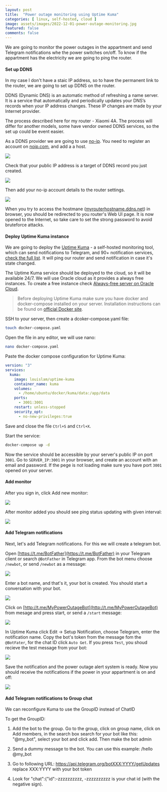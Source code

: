 ```yaml
---
layout: post
title:  "Power outage monitoring using Uptime Kuma"
categories: [ linux, self-hosted, cloud ]
image: assets/images/2022-12-01-power-outage-monitoring.jpg
featured: false
comments: false
---
```


We are going to monitor the power outages in the appartment and send Telegram notifications whe the power switches on/off. To know if the appartment has the electricity we are going to ping the router. 

#### Set up DDNS

In my case I don't have a staic IP address, so to have the permanent link to the router, we are going to set up DDNS on the router. 

DDNS (Dynamic DNS) is an automatic method of refreshing a name server. It is a service that automatically and periodically updates your DNS’s records when your IP address changes. These IP changes are made by your Internet provider.

The process described here for my router - Xiaomi 4A. The process will differ for another models, some have vendor owned DDNS services, so the set up could be event easier. 

As a DDNS provider we are going to use [no-ip](https://www.noip.com/). You need to register an account on [noip.com](https://www.noip.com/), and add a a host.

![](../assets/images/no-ip-1.png)

Check that your public IP address is a target of DDNS record you just created.

![](../assets/images/no-ip-2.png)

Then add your no-ip account details to the router settings.

![](../assets/images/ddns-1.png)

When you try to access the hostmane ([myrouterhostname.ddns.net](http://myrouterhostname.ddns.net)) in browser, you should be redirected to you router's Web UI page. It is now opened to the Internet, so take care to set the strong password to avoid bruteforce attacks.


#### Deploy Uptime Kuma instance

We are going to deploy the [Uptime Kuma](https://github.com/louislam/uptime-kuma) - a self-hosted monitoring tool, which can send notifications to Telegram, and 90+ notification services, [check the full list](https://github.com/louislam/uptime-kuma/tree/master/src/components/notifications). It will ping our router and send notification in case it's state changed.

The Uptime Kuma service should be deployed to the cloud, so it will be available 24/7. We will use Oracle cloud as it provides a always free instances. To create a free instance check [Always-free server on Oracle Cloud](../oracle-cloud-free-server).

> Before deploying Uptime Kuma make sure you have docker and docker-compose installed on your server. Installation instructions can be found on [official Docker site](https://docs.docker.com/engine/install/).

SSH to your server, then create a dcoker-compose.yaml file:
```sh
touch docker-compose.yaml
```

Open the file in any editor, we will use nano:
```sh
nano docker-compose.yaml
```

Paste the docker compose configuration for Uptime Kuma:
```yaml
version: "3"
services:
  kuma:
    image: louislam/uptime-kuma
    container_name: kuma
    volumes:
      - /home/ubuntu/docker/kuma/data:/app/data
    ports:
      - 3001:3001
    restart: unless-stopped
    security_opt:
      - no-new-privileges:true
```

Save and close the file `Ctrl+S` and `Ctrl+X`.

Start the service:
```sh
docker-compose up -d
```

Now the service should be accessible by your server's public IP on port `3001`. Go to `SERVER_IP:3001` in your browser, and create an account with an email and password. If the pege is not loading make sure you have port `3001` opened on your server.


#### Add monitor

After you sign in, click Add new monitor:

![](../assets/images/kuma-1.png)

After monitor added you should see ping status updating with given interval:

![](../assets/images/kuma-2.png)


#### Add Telegram notifications

Next, let's add Telegram notifications. For this we will create a telegram bot.

Open [https://t.me/BotFather](https://t.me/BotFather) in your Telegram client or search `@BotFather` in Telegram app. From the bot menu choose `/newbot`, or send `/newbot` as a message:

![](../assets/images/bot-1.png)


Enter a bot name, and that's it, your bot is created. You should start a conversation with your bot. 

![](../assets/images/bot-2.png)

Click on [http://t.me/MyPowerOutageBot](http://t.me/MyPowerOutageBot) from mesage and press start, or send a `/start` message:

![](../assets/images/bot-3.png)


In Uptime Kuma click Edit -> Setup Notification, choose Telegram, enter the notification name. Copy the bot's token from the message fom the `@BotFater`, for the chat ID click `Auto Get`. If you press `Test`, you shoud recieve the test message from your bot:

![](../assets/images/bot-4.png)

Save the notification and the power outage alert system is ready. Now you should receive the notifications if the power in your appartment is on and off:

![](../assets/images/bot-5.png)

#### Add Telegram notifications to Group chat

We can reconfigure Kuma to use the GroupID instead of ChatID

To get the GroupID:

1. Add the bot to the group. Go to the group, click on group name, click on Add members, in the search box search for your bot like this: "@my_bot", select your bot and click add. Then make the bot admin

2. Send a dummy message to the bot. You can use this example: /hello @my_bot

3. Go to following URL: https://api.telegram.org/botXXX:YYYY/getUpdates replace XXX:YYYY with your bot token

4. Look for "chat":{"id":-zzzzzzzzzz, -zzzzzzzzzz is your chat id (with the negative sign).

